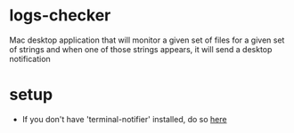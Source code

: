 logs-checker
==============
Mac desktop application that will monitor a given set of files for a given set of strings and when one of those
strings appears, it will send a desktop notification

setup
==============
* If you don't have 'terminal-notifier' installed, do so <a href="https://github.com/alloy/terminal-notifier">here</a>